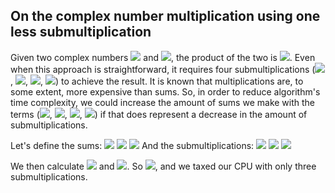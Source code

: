 ## On the complex number multiplication using one less submultiplication


Given two complex numbers <img src="http://www.sciweavers.org/upload/Tex2Img_1560864949/render.png"> and <img src="http://www.sciweavers.org/upload/Tex2Img_1560864999/render.png">, the product of the two is <img src="http://www.sciweavers.org/upload/Tex2Img_1560865024/render.png">.
Even when this approach is straightforward, it requires four submultiplications (<img src="http://www.sciweavers.org/upload/Tex2Img_1560865051/render.png">, <img src="http://www.sciweavers.org/upload/Tex2Img_1560865071/render.png">, <img src="http://www.sciweavers.org/upload/Tex2Img_1560865146/render.png">, <img src="http://www.sciweavers.org/upload/Tex2Img_1560865323/render.png">) to achieve the result. It is known that multiplications are, to some extent, more expensive than sums. So, in order to reduce algorithm's time complexity, we could increase the amount of sums we make with the terms (<img src="http://www.sciweavers.org/upload/Tex2Img_1560865343/render.png">, <img src="http://www.sciweavers.org/upload/Tex2Img_1560865355/render.png">, <img src="http://www.sciweavers.org/upload/Tex2Img_1560865365/render.png">, <img src="http://www.sciweavers.org/upload/Tex2Img_1560865376/render.png">) if that does represent a decrease in the amount of submultiplications.

Let's define the sums: 
<img src="http://www.sciweavers.org/upload/Tex2Img_1560865392/render.png">
<img src="http://www.sciweavers.org/upload/Tex2Img_1560865410/render.png">
<img src="http://www.sciweavers.org/upload/Tex2Img_1560865418/render.png">
And the submultiplications:
<img src="http://www.sciweavers.org/upload/Tex2Img_1560865429/render.png">
<img src="http://www.sciweavers.org/upload/Tex2Img_1560865442/render.png">
<img src="http://www.sciweavers.org/upload/Tex2Img_1560865452/render.png">

We then calculate <img src="http://www.sciweavers.org/upload/Tex2Img_1560865464/render.png"> and <img src="http://www.sciweavers.org/upload/Tex2Img_1560865477/render.png">.
So <img src="http://www.sciweavers.org/upload/Tex2Img_1560865487/render.png">, and we taxed our CPU with only three submultiplications.
